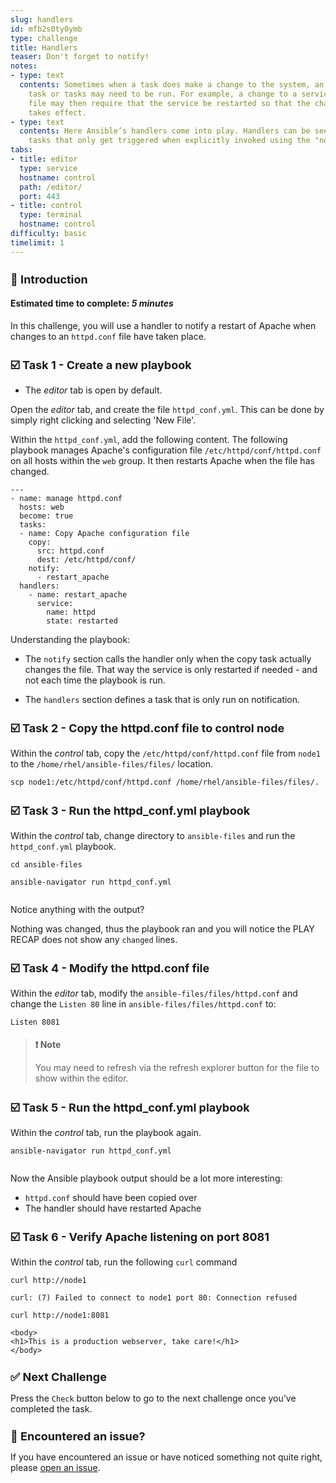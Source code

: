 ```yaml
---
slug: handlers
id: mfb2s0ty0ymb
type: challenge
title: Handlers
teaser: Don't forget to notify!
notes:
- type: text
  contents: Sometimes when a task does make a change to the system, an additional
    task or tasks may need to be run. For example, a change to a service’s configuration
    file may then require that the service be restarted so that the changed configuration
    takes effect.
- type: text
  contents: Here Ansible’s handlers come into play. Handlers can be seen as inactive
    tasks that only get triggered when explicitly invoked using the "notify" statement.
tabs:
- title: editor
  type: service
  hostname: control
  path: /editor/
  port: 443
- title: control
  type: terminal
  hostname: control
difficulty: basic
timelimit: 1
---
```

👋 Introduction
===
#### Estimated time to complete: *5 minutes*<p>
In this challenge, you will use a handler to notify a restart of Apache when changes to an `httpd.conf` file have taken place.


☑️ Task 1 - Create a new playbook
===
* The *editor* tab is open by default.

Open the *editor* tab, and create the file `httpd_conf.yml`. This can be done by simply right clicking and selecting 'New File'.

Within the `httpd_conf.yml`, add the following content. The following playbook manages Apache's configuration file `/etc/httpd/conf/httpd.conf` on all hosts within the `web` group. It then restarts Apache when the file has changed.

```
---
- name: manage httpd.conf
  hosts: web
  become: true
  tasks:
  - name: Copy Apache configuration file
    copy:
      src: httpd.conf
      dest: /etc/httpd/conf/
    notify:
      - restart_apache
  handlers:
    - name: restart_apache
      service:
        name: httpd
        state: restarted
```

Understanding the playbook:

* The `notify` section calls the handler only when the copy task actually changes the file. That way the service is only restarted if needed - and not each time the playbook is run.

* The `handlers` section defines a task that is only run on notification.

☑️ Task 2 - Copy the httpd.conf file to control node
===

Within the *control* tab, copy the `/etc/httpd/conf/httpd.conf` file from `node1` to the `/home/rhel/ansible-files/files/` location.

```
scp node1:/etc/httpd/conf/httpd.conf /home/rhel/ansible-files/files/.
```

☑️ Task 3 - Run the httpd_conf.yml playbook
===

Within the *control* tab, change directory to `ansible-files` and run the `httpd_conf.yml` playbook.

```
cd ansible-files
```

```
ansible-navigator run httpd_conf.yml
```
```
```

Notice anything with the output?

Nothing was changed, thus the playbook ran and you will notice the PLAY RECAP does not show any `changed` lines.

☑️ Task 4 - Modify the httpd.conf file
===

Within the *editor* tab, modify the `ansible-files/files/httpd.conf` and change the `Listen 80` line in `ansible-files/files/httpd.conf` to:

```
Listen 8081
```

>### **❗️ Note**
>You may need to refresh via the refresh explorer button for the file to show within the editor.

☑️ Task 5 - Run the httpd_conf.yml playbook
===

Within the *control* tab, run the playbook again.

```
ansible-navigator run httpd_conf.yml
```
```
```

Now the Ansible playbook output should be a lot more interesting:

* `httpd.conf` should have been copied over
* The handler should have restarted Apache

☑️ Task 6 - Verify Apache listening on port 8081
===

Within the *control* tab, run the following `curl` command

```
curl http://node1
```

```
curl: (7) Failed to connect to node1 port 80: Connection refused
```

```
curl http://node1:8081
```
```
<body>
<h1>This is a production webserver, take care!</h1>
</body>
```


✅ Next Challenge
===
Press the `Check` button below to go to the next challenge once you’ve completed the task.

🐛 Encountered an issue?
====

If you have encountered an issue or have noticed something not quite right, please [open an issue](https://github.com/ansible/instruqt/issues/new?labels=writing-first-playbook&title=Issue+with+Writing+First+Playbook+slug+ID:+handlers&assignees=rlopez133).

<style type="text/css" rel="stylesheet">
  .lightbox {
    display: none;
    position: fixed;
    justify-content: center;
    align-items: center;
    z-index: 999;
    top: 0;
    left: 0;
    right: 0;
    bottom: 0;
    padding: 1rem;
    background: rgba(0, 0, 0, 0.8);
    margin-left: auto;
    margin-right: auto;
    margin-top: auto;
    margin-bottom: auto;
  }
  .lightbox:target {
    display: flex;
  }
  .lightbox img {
    /* max-height: 100% */
    max-width: 60%;
    max-height: 60%;
  }
  img {
    display: block;
    margin-left: auto;
    margin-right: auto;
  }
  h1 {
    font-size: 18px;
  }
    h2 {
    font-size: 16px;
    font-weight: 600
  }
    h3 {
    font-size: 14px;
    font-weight: 600
  }
  p span {
    font-size: 14px;
  }
  ul li span {
    font-size: 14px
  }
</style>
